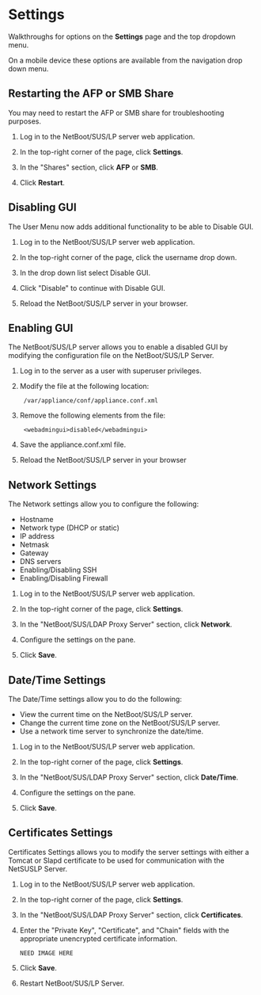 # Settings
Walkthroughs for options on the **Settings** page and the top dropdown menu.

On a mobile device these options are available from the navigation drop down menu.


## Restarting the AFP or SMB ShareYou may need to restart the AFP or SMB share for troubleshooting purposes.
1. Log in to the NetBoot/SUS/LP server web application.2. In the top-right corner of the page, click **Settings**.3. In the "Shares" section, click **AFP** or **SMB**.4. Click **Restart**.


## Disabling GUIThe User Menu now adds additional functionality to be able to Disable GUI.
1. Log in to the NetBoot/SUS/LP server web application.2. In the top-right corner of the page, click the username drop down.3. In the drop down list select Disable GUI.4. Click "Disable" to continue with Disable GUI.5. Reload the NetBoot/SUS/LP server in your browser.


## Enabling GUIThe NetBoot/SUS/LP server allows you to enable a disabled GUI by modifying the configuration file on the NetBoot/SUS/LP Server.
1. Log in to the server as a user with superuser privileges.2. Modify the file at the following location:
		/var/appliance/conf/appliance.conf.xml3. Remove the following elements from the file:

		<webadmingui>disabled</webadmingui>4. Save the appliance.conf.xml file.5. Reload the NetBoot/SUS/LP server in your browser


## Network SettingsThe Network settings allow you to configure the following:
* Hostname* Network type (DHCP or static) 
* IP address* Netmask* Gateway* DNS servers 
* Enabling/Disabling SSH
* Enabling/Disabling Firewall1. Log in to the NetBoot/SUS/LP server web application.2. In the top-right corner of the page, click **Settings**.3. In the "NetBoot/SUS/LDAP Proxy Server" section, click **Network**.4. Configure the settings on the pane.5. Click **Save**.


## Date/Time SettingsThe Date/Time settings allow you to do the following:* View the current time on the NetBoot/SUS/LP server. 
* Change the current time zone on the NetBoot/SUS/LP server. 
* Use a network time server to synchronize the date/time.1. Log in to the NetBoot/SUS/LP server web application.2. In the top-right corner of the page, click **Settings**.3. In the "NetBoot/SUS/LDAP Proxy Server" section, click **Date/Time**.4. Configure the settings on the pane.5. Click **Save**.


## Certificates SettingsCertificates Settings allows you to modify the server settings with either a Tomcat or Slapd certificate to be used for communication with the NetSUSLP Server.
1. Log in to the NetBoot/SUS/LP server web application.2. In the top-right corner of the page, click **Settings**.3. In the "NetBoot/SUS/LDAP Proxy Server" section, click **Certificates**.4. Enter the "Private Key", "Certificate", and "Chain" fields with the appropriate unencrypted certificate information.
	
	```
	NEED IMAGE HERE
	```5. Click **Save**.6. Restart NetBoot/SUS/LP Server.
